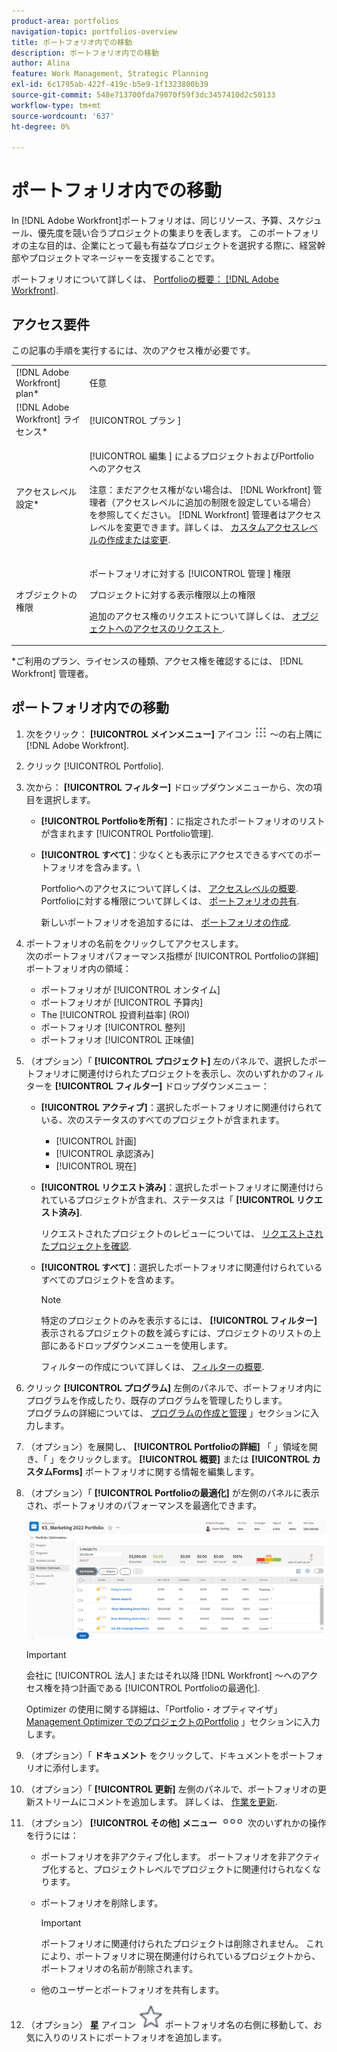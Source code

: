 ```yaml
---
product-area: portfolios
navigation-topic: portfolios-overview
title: ポートフォリオ内での移動
description: ポートフォリオ内での移動
author: Alina
feature: Work Management, Strategic Planning
exl-id: 6c1795ab-422f-419c-b5e9-1f1323800b39
source-git-commit: 548e713700fda79070f59f3dc3457410d2c50133
workflow-type: tm+mt
source-wordcount: '637'
ht-degree: 0%

---
```


# ポートフォリオ内での移動

<!--
<p data-mc-conditions="QuicksilverOrClassic.Draft mode">(NOTE: This article will need to be further revised and maybe merged into Understanding Portfolios?! (other?!).)</p>
-->

In [!DNL Adobe Workfront]ポートフォリオは、同じリソース、予算、スケジュール、優先度を競い合うプロジェクトの集まりを表します。 このポートフォリオの主な目的は、企業にとって最も有益なプロジェクトを選択する際に、経営幹部やプロジェクトマネージャーを支援することです。

ポートフォリオについて詳しくは、 [Portfolioの概要： [!DNL Adobe Workfront]](../../../manage-work/portfolios/portfolios-overview/portfolio-overview.md).

## アクセス要件

この記事の手順を実行するには、次のアクセス権が必要です。

<table style="table-layout:auto"> 
 <col> 
 <col> 
 <tbody> 
  <tr> 
   <td role="rowheader">[!DNL Adobe Workfront] plan*</td> 
   <td> <p>任意 </p> </td> 
  </tr> 
  <tr> 
   <td role="rowheader">[!DNL Adobe Workfront] ライセンス*</td> 
   <td> <p>[!UICONTROL プラン ] </p> </td> 
  </tr> 
  <tr> 
   <td role="rowheader">アクセスレベル設定*</td> 
   <td> <p>[!UICONTROL 編集 ] によるプロジェクトおよびPortfolioへのアクセス</p> <p>注意：まだアクセス権がない場合は、 [!DNL Workfront] 管理者（アクセスレベルに追加の制限を設定している場合） を参照してください。 [!DNL Workfront] 管理者はアクセスレベルを変更できます。詳しくは、 <a href="../../../administration-and-setup/add-users/configure-and-grant-access/create-modify-access-levels.md" class="MCXref xref">カスタムアクセスレベルの作成または変更</a>.</p> </td> 
  </tr> 
  <tr> 
   <td role="rowheader">オブジェクトの権限</td> 
   <td> <p>ポートフォリオに対する [!UICONTROL 管理 ] 権限</p> <p>プロジェクトに対する表示権限以上の権限</p> <p>追加のアクセス権のリクエストについて詳しくは、 <a href="../../../workfront-basics/grant-and-request-access-to-objects/request-access.md" class="MCXref xref">オブジェクトへのアクセスのリクエスト </a>.</p> </td> 
  </tr> 
 </tbody> 
</table>

&#42;ご利用のプラン、ライセンスの種類、アクセス権を確認するには、 [!DNL Workfront] 管理者。

## ポートフォリオ内での移動

1. 次をクリック： **[!UICONTROL メインメニュー]** アイコン ![](assets/main-menu-icon.png) ～の右上隅に [!DNL Adobe Workfront].

1. クリック [!UICONTROL Portfolio].
1. 次から： **[!UICONTROL フィルター]** ドロップダウンメニューから、次の項目を選択します。

   * **[!UICONTROL Portfolioを所有]**：に指定されたポートフォリオのリストが含まれます [!UICONTROL Portfolio管理].
   * **[!UICONTROL すべて]**：少なくとも表示にアクセスできるすべてのポートフォリオを含みます。\

     Portfolioへのアクセスについて詳しくは、 [アクセスレベルの概要](../../../administration-and-setup/add-users/access-levels-and-object-permissions/access-levels-overview.md).\
      Portfolioに対する権限について詳しくは、  [ポートフォリオの共有](../../../workfront-basics/grant-and-request-access-to-objects/share-a-portfolio..md).

     新しいポートフォリオを追加するには、 [ポートフォリオの作成](../../../manage-work/portfolios/create-and-manage-portfolios/create-portfolios.md).

1. ポートフォリオの名前をクリックしてアクセスします。\
   次のポートフォリオパフォーマンス指標が [!UICONTROL Portfolioの詳細] ポートフォリオ内の領域：

   * ポートフォリオが [!UICONTROL オンタイム]
   * ポートフォリオが [!UICONTROL 予算内]
   * The [!UICONTROL 投資利益率] (ROI)
   * ポートフォリオ [!UICONTROL 整列]
   * ポートフォリオ [!UICONTROL 正味値]

1. （オプション）「 **[!UICONTROL プロジェクト]** 左のパネルで、選択したポートフォリオに関連付けられたプロジェクトを表示し、次のいずれかのフィルターを **[!UICONTROL フィルター]** ドロップダウンメニュー：

   * **[!UICONTROL アクティブ]**：選択したポートフォリオに関連付けられている、次のステータスのすべてのプロジェクトが含まれます。

      * [!UICONTROL 計画]
      * [!UICONTROL 承認済み]
      * [!UICONTROL 現在]
   * **[!UICONTROL リクエスト済み]**：選択したポートフォリオに関連付けられているプロジェクトが含まれ、ステータスは「 **[!UICONTROL リクエスト済み]**.

     リクエストされたプロジェクトのレビューについては、 [リクエストされたプロジェクトを確認](../../../manage-work/portfolios/create-and-manage-portfolios/review-requested-projects.md).

   * **[!UICONTROL すべて]**：選択したポートフォリオに関連付けられているすべてのプロジェクトを含めます。

     >[!NOTE]
     >
     >特定のプロジェクトのみを表示するには、 **[!UICONTROL フィルター]** 表示されるプロジェクトの数を減らすには、プロジェクトのリストの上部にあるドロップダウンメニューを使用します。

     フィルターの作成について詳しくは、 [フィルターの概要](../../../reports-and-dashboards/reports/reporting-elements/filters-overview.md).


1. クリック **[!UICONTROL プログラム]** 左側のパネルで、ポートフォリオ内にプログラムを作成したり、既存のプログラムを管理したりします。\
   プログラムの詳細については、 [プログラムの作成と管理](../../../manage-work/portfolios/create-and-manage-programs/create-and-manage-programs.md) 」セクションに入力します。

1. （オプション）を展開し、 **[!UICONTROL Portfolioの詳細]** 「 」領域を開き、「 」をクリックします。 **[!UICONTROL 概要]** または **[!UICONTROL カスタムForms]** ポートフォリオに関する情報を編集します。

1. （オプション）「 **[!UICONTROL Portfolioの最適化]** が左側のパネルに表示され、ポートフォリオのパフォーマンスを最適化できます。

   ![](assets/portfolio-optimizer-with-projects-nwe-350x89.png)

   >[!IMPORTANT]
   >
   >会社に [!UICONTROL 法人] またはそれ以降 [!DNL Workfront] ～へのアクセス権を持つ計画である [!UICONTROL Portfolioの最適化].

   Optimizer の使用に関する詳細は、「Portfolio・オプティマイザ」 [Management Optimizer でのプロジェクトのPortfolio](../../../manage-work/portfolios/portfolio-optimizer/manage-projects-in-portfolio-optimizer.md) 」セクションに入力します。

1. （オプション）「 **ドキュメント** をクリックして、ドキュメントをポートフォリオに添付します。
1. （オプション）「 **[!UICONTROL 更新]** 左側のパネルで、ポートフォリオの更新ストリームにコメントを追加します。 詳しくは、 [作業を更新](../../../workfront-basics/updating-work-items-and-viewing-updates/update-work.md).
1. （オプション） **[!UICONTROL その他] メニュー** ![](assets/qs-more-icon-on-an-object.png) 次のいずれかの操作を行うには：

   * ポートフォリオを非アクティブ化します。 ポートフォリオを非アクティブ化すると、プロジェクトレベルでプロジェクトに関連付けられなくなります。
   * ポートフォリオを削除します。

     >[!IMPORTANT]
     >
     >ポートフォリオに関連付けられたプロジェクトは削除されません。 これにより、ポートフォリオに現在関連付けられているプロジェクトから、ポートフォリオの名前が削除されます。

   * 他のユーザーとポートフォリオを共有します。

1. （オプション） **星** アイコン ![](assets/qs-star-icon-favorites-39x38.png) ポートフォリオ名の右側に移動して、お気に入りのリストにポートフォリオを追加します。
